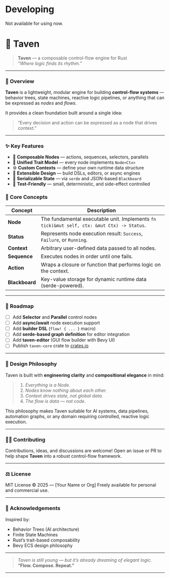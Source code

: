 # Developing

Not available for using now.


# 🧩 Taven

> **Taven** — a composable control-flow engine for Rust  
> _“Where logic finds its rhythm.”_

---

### 🌌 Overview

**Taven** is a lightweight, modular engine for building **control-flow systems** —  
behavior trees, state machines, reactive logic pipelines, or anything that can  
be expressed as *nodes* and *flows*.

It provides a clean foundation built around a single idea:

> “Every decision and action can be expressed as a node that drives context.”

---

### ✨ Key Features

- 🧠 **Composable Nodes** — actions, sequences, selectors, parallels  
- 🧩 **Unified Trait Model** — every node implements `Node<Ctx>`  
- ⚙️ **Custom Contexts** — define your own runtime data structure  
- 🧰 **Extensible Design** — build DSLs, editors, or async engines  
- 💾 **Serializable State** — via `serde` and JSON-based `Blackboard`  
- 🧪 **Test-Friendly** — small, deterministic, and side-effect controlled  



### 🧬 Core Concepts

| Concept        | Description                                                                                |
| -------------- | ------------------------------------------------------------------------------------------ |
| **Node**       | The fundamental executable unit. Implements `fn tick(&mut self, ctx: &mut Ctx) -> Status`. |
| **Status**     | Represents node execution result: `Success`, `Failure`, or `Running`.                      |
| **Context**    | Arbitrary user-defined data passed to all nodes.                                           |
| **Sequence**   | Executes nodes in order until one fails.                                                   |
| **Action**     | Wraps a closure or function that performs logic on the context.                            |
| **Blackboard** | Key-value storage for dynamic runtime data (serde-powered).                                |

---

### 🧭 Roadmap

* [ ] Add **Selector** and **Parallel** control nodes
* [ ] Add **async/await** node execution support
* [ ] Add **builder DSL** (`flow! { ... }` macro)
* [ ] Add **serde-based graph definition** for editor integration
* [ ] Add **taven-editor** (GUI flow builder with Bevy UI)
* [ ] Publish `taven-core` crate to [crates.io](https://crates.io/)

---

### 🧠 Design Philosophy

Taven is built with **engineering clarity** and **compositional elegance** in mind:

> 1. *Everything is a Node.*
> 2. *Nodes know nothing about each other.*
> 3. *Context drives state, not global data.*
> 4. *The flow is data — not code.*

This philosophy makes Taven suitable for AI systems, data pipelines, automation graphs, or any domain requiring controlled, reactive logic execution.

---

### 🧑‍💻 Contributing

Contributions, ideas, and discussions are welcome!
Open an issue or PR to help shape **Taven** into a robust control-flow framework.

---

### ⚖️ License

MIT License © 2025 — [Your Name or Org]
Freely available for personal and commercial use.

---

### 🌈 Acknowledgements

Inspired by:

* Behavior Trees (AI architecture)
* Finite State Machines
* Rust’s trait-based composability
* Bevy ECS design philosophy

---

> *Taven is still young — but it’s already dreaming of elegant logic.*
> **“Flow. Compose. Repeat.”**

---

